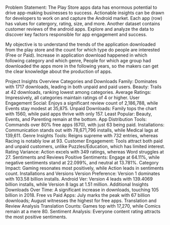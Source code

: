 Problem Statement:
The Play Store apps data has enormous potential to drive app-making businesses to success. Actionable insights can be drawn for developers to work on and capture the Android market.
Each app (row) has values for catergory, rating, size, and more. Another dataset contains customer reviews of the android apps.
Explore and analyze the data to discover key factors responsible for app engagement and success.

My objective is to understand the trends of the application downloaded from the play store and the count for which type do people are interested (Free or Paid).
Increase in application download happened in which following category and which genre, People for which age group had downloaded the apps more in the following years, so 
the makers can get the clear knowledge about the production of apps.

Project Insights Overview
Categories and Downloads
Family: Dominates with 1717 downloads, leading in both unpaid and paid users.
Beauty: Trails at 42 downloads, ranking lowest among categories.
Average Ratings: Impressively, all categories maintain ratings of 4 or higher.
User Engagement
Social: Enjoys a significant review count of 2,186,788, while Events stay modest at 35,875.
Unpaid Downloads: Family tops the chart with 1560, while paid apps thrive with only 157.
Least Popular: Beauty, Events, and Parenting remain at the bottom.
App Distribution
Tools: Commands over 80% free apps (670), with just 63 being paid.
Installations: Communication stands out with 78,671,796 installs, while Medical lags at 139,611.
Genre Insights
Tools: Reigns supreme with 732 entries, whereas Racing is notably low at 93.
Customer Engagement: Tools attract both paid and unpaid customers, unlike Puzzles/Education, which has limited interest.
Rating Variance: Action excels with 349 ratings, whereas Word struggles at 27.
Sentiments and Reviews
Positive Sentiments: Engage at 64.11%, while negative sentiments stand at 22.099%, and neutral at 13.781%.
Category Impact: Gaming resonates most positively, while Action leads in sentiments count.
Installations and Versions
Version Preference: Version 1 dominates with 103.58 billion installs.
Android Ver: Version 4 leads with 139.4069 billion installs, while Version 8 lags at 1.51 million.
Additional Insights
Downloads Over Time: A significant increase in downloads, touching 105 billion in 2018.
Free vs Paid Apps: July marks the peak with 67 billion downloads; August witnesses the highest for free apps.
Translation and Review Analysis
Translation Counts: Games top with 17,270, while Comics remain at a mere 80.
Sentiment Analysis: Everyone content rating attracts the most positive sentiments.
